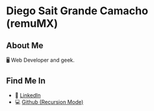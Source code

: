 # Diego Sait Grande Camacho (remuMX)
 
## About Me
🖥️ Web Developer and geek.

## Find Me In
* 👔 [LinkedIn](https://www.linkedin.com/in/diegosaitgcamacho/)
* 💻 [Github (Recursion Mode)](https://github.com/remuMX/)
